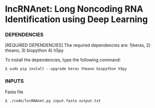 # lncRNAnet: Long Noncoding RNA Identification using Deep Learning
### DEPENDENCIES
[REQUIRED DEPENDENCIES]
The required dependencies are: 1)keras, 2) theano, 3) biopython 4) h5py

To install the dependencies, type the following command:
```
$ sudo pip install --upgrade keras theano biopython h5py
```
### INPUTS
Fasta file
```
$ ./code/lncRNAnet.py input.fasta output.txt
```

